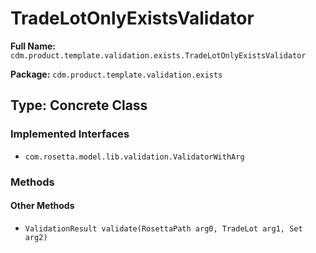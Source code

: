 # TradeLotOnlyExistsValidator

**Full Name:** `cdm.product.template.validation.exists.TradeLotOnlyExistsValidator`

**Package:** `cdm.product.template.validation.exists`

## Type: Concrete Class

### Implemented Interfaces

- `com.rosetta.model.lib.validation.ValidatorWithArg`

### Methods

#### Other Methods

- `ValidationResult validate(RosettaPath arg0, TradeLot arg1, Set arg2)`

